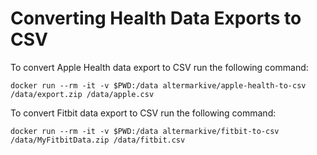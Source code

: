 # Converting Health Data Exports to CSV

To convert Apple Health data export to CSV run the following command:

    docker run --rm -it -v $PWD:/data altermarkive/apple-health-to-csv /data/export.zip /data/apple.csv

To convert Fitbit data export to CSV run the following command:

    docker run --rm -it -v $PWD:/data altermarkive/fitbit-to-csv /data/MyFitbitData.zip /data/fitbit.csv
